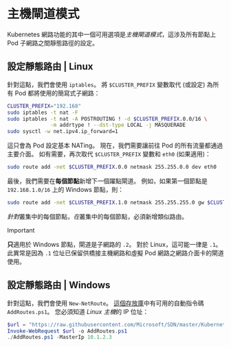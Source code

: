 # <a name="host-gateway-mode"></a>主機閘道模式 #
Kubernetes 網路功能的其中一個可用選項是*主機閘道模式*，這涉及所有節點上 Pod 子網路之間靜態路徑的設定。


## <a name="configuring-static-routes--linux"></a>設定靜態路由 | Linux ##
針對這點，我們會使用 `iptables`。 將 `$CLUSTER_PREFIX` 變數取代 (或設定) 為所有 Pod 都將使用的簡寫式子網路：

```bash
CLUSTER_PREFIX="192.168"
sudo iptables -t nat -F
sudo iptables -t nat -A POSTROUTING ! -d $CLUSTER_PREFIX.0.0/16 \
              -m addrtype ! --dst-type LOCAL -j MASQUERADE
sudo sysctl -w net.ipv4.ip_forward=1
```

這只會為 Pod 設定基本 NATing。 現在，我們需要讓前往 Pod 的所有流量都通過主要介面。 如有需要，再次取代 `$CLUSTER_PREFIX` 變數和 `eth0` (如果適用)：

```bash
sudo route add -net $CLUSTER_PREFIX.0.0 netmask 255.255.0.0 dev eth0
```

最後，我們需要在**每個節點**新增下一個躍點閘道。 例如，如果第一個節點是 `192.168.1.0/16` 上的 Windows 節點，則：

```bash
sudo route add -net $CLUSTER_PREFIX.1.0 netmask 255.255.255.0 gw $CLUSTER_PREFIX.1.2 dev eth0
```

*針對*叢集中的每個節點，*在*叢集中的每個節點，必須新增類似路由。


<a name="explanation-2-suffix"></a>
> [!Important]  
> **只**適用於 Windows 節點，閘道是子網路的 `.2`。 對於 Linux，這可能一律是 `.1`。 此異常是因為 `.1` 位址已保留供橋接主機網路和虛擬 Pod 網路之網路介面卡的閘道使用。


## <a name="configuring-static-routes--windows"></a>設定靜態路由 | Windows ##
針對這點，我們會使用 `New-NetRoute`。 [這個存放庫](https://github.com/Microsoft/SDN/blob/master/Kubernetes/windows/AddRoutes.ps1)中有可用的自動指令碼 `AddRoutes.ps1`。 您必須知道 *Linux 主機*的 IP 位址：

```powershell
$url = "https://raw.githubusercontent.com/Microsoft/SDN/master/Kubernetes/windows/AddRoutes.ps1"
Invoke-WebRequest $url -o AddRoutes.ps1
./AddRoutes.ps1 -MasterIp 10.1.2.3
```

